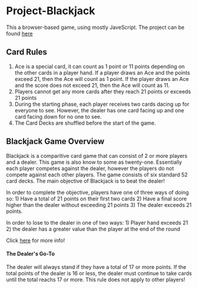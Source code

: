 # Project-Blackjack

This a browser-based game, using mostly JaveScript. The project can be found [here](https://git.generalassemb.ly/seir-1213/Project-1-Intro-Purple)

## Card Rules

1) Ace is a special card, it can count as 1 point or 11 points depending on the other cards in a player hand. If a player draws an Ace and the points exceed 21, then the Ace will count as 1 point. If the player draws an Ace and the score does not exceed 21, then the Ace will count as 11.
2) Players cannot get any more cards after they reach 21 points or exceeds 21 points
3) During the starting phase, each player receives two cards dacing up for everyone to see. However, the dealer has one card facing up and one card facing down for no one to see.
4) The Card Decks are shuffled before the start of the game.

## Blackjack Game Overview

Blackjack is a comparitive card game that can consist of 2 or more players and a dealer. This game is also know to some as twenty-one. Essentially each player competes against the dealer, however the players do not compete against each other players. The game consists of six standard 52 card decks. The main objective of Blackjack is to beat the dealer!

In order to complete the objective, players have one of three ways of doing so:
    1) Have a total of 21 points on their first two cards
    2) Have a final score higher than the dealer without exceeding 21 points
    3) The dealer exceeds 21 points.

In order to lose to the dealer in one of two ways:
    1) Player hand exceeds 21
    2) the dealer has a greater value than the player at the end of the round

Click [here](https://bicyclecards.com/how-to-play/blackjack/) for more info!

#### The Dealer's Go-To

The dealer will always stand if they have a total of 17 or more points. If the total points of the dealer is 16 or less, the dealer must continue to take cards until the total reachs 17 or more. This rule does not apply to other players!